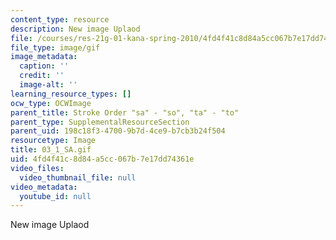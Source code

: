 ```yaml
---
content_type: resource
description: New image Uplaod
file: /courses/res-21g-01-kana-spring-2010/4fd4f41c8d84a5cc067b7e17dd74361e_03_1_SA.gif
file_type: image/gif
image_metadata:
  caption: ''
  credit: ''
  image-alt: ''
learning_resource_types: []
ocw_type: OCWImage
parent_title: Stroke Order "sa" - "so", "ta" - "to"
parent_type: SupplementalResourceSection
parent_uid: 198c18f3-4700-9b7d-4ce9-b7cb3b24f504
resourcetype: Image
title: 03_1_SA.gif
uid: 4fd4f41c-8d84-a5cc-067b-7e17dd74361e
video_files:
  video_thumbnail_file: null
video_metadata:
  youtube_id: null
---
```

New image Uplaod


